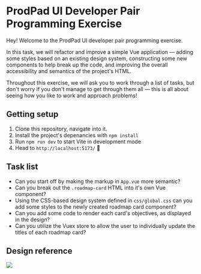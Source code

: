 # ProdPad UI Developer Pair Programming Exercise

Hey! Welcome to the ProdPad UI developer pair programming exercise.

In this task, we will refactor and improve a simple Vue application — adding some styles based on an existing design system, constructing some new components to help break up the code, and improving the overall accessibility and semantics of the project's HTML.

Throughout this exercise, we will ask you to work through a list of tasks, but don't worry if you don't manage to get through them all — this is all about seeing how you like to work and approach problems!

## Getting setup

1. Clone this repository, navigate into it.
2. Install the project's depenancies with `npm install`
3. Run `npm run dev` to start Vite in development mode
4. Head to `http://localhost:5173/` 🚀

## Task list

- Can you start off by making the markup in `App.vue` more semantic?
- Can you break out the `.roadmap-card` HTML into it's own Vue component?
- Using the CSS-based design system defined in `css/global.css` can you add some styles to the newly created roadmap card component?
- Can you add some code to render each card's objectives, as displayed in the design?
- Can you utilize the Vuex store to allow the user to individually update the titles of each roadmap card?

## Design reference

<img src="https://github.com/createshift/ui-developer-tech-test-2022/blob/main/src/design-reference.png?raw=true">
